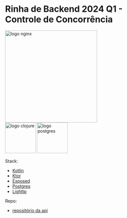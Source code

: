 # Rinha de Backend 2024 Q1 - Controle de Concorrência

<img src="https://upload.wikimedia.org/wikipedia/commons/d/da/Lighttpd2.png" alt="logo nginx" width="300" height="auto">
<br />
<img src="https://upload.wikimedia.org/wikipedia/commons/7/74/Kotlin_Icon.png" alt="logo clojure" width="100" height="auto">
<img src="https://upload.wikimedia.org/wikipedia/commons/2/29/Postgresql_elephant.svg" alt="logo postgres" width="100" height="auto">


Stack:
- [Kotlin](https://kotlinlang.org)
- [Ktor](https://ktor.io)
- [Exposed](https://github.com/JetBrains/Exposed)
- [Postgres](https://www.postgresql.org)
- [Lighttp](https://www.lighttpd.net)

Repo:
- [repositório da api](https://github.com/lsfratel/rinha-backend-2024-q1)
